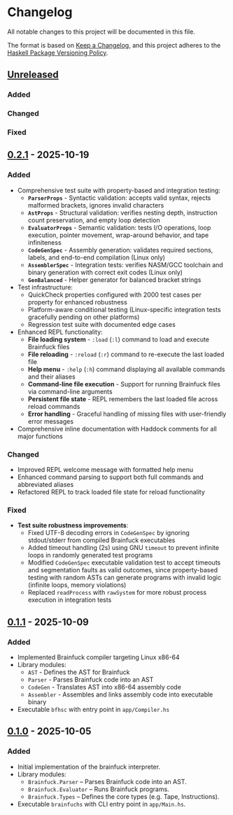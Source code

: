 # Changelog

All notable changes to this project will be documented in this file.

The format is based on [Keep a Changelog](https://keepachangelog.com/en/1.1.0/),
and this project adheres to the [Haskell Package Versioning Policy](https://pvp.haskell.org/).

## [Unreleased]

### Added

### Changed

### Fixed

## [0.2.1] - 2025-10-19

### Added
- Comprehensive test suite with property-based and integration testing:
  - **`ParserProps`** - Syntactic validation: accepts valid syntax, rejects malformed brackets, ignores invalid characters
  - **`AstProps`** - Structural validation: verifies nesting depth, instruction count preservation, and empty loop detection
  - **`EvaluatorProps`** - Semantic validation: tests I/O operations, loop execution, pointer movement, wrap-around behavior, and tape infiniteness
  - **`CodeGenSpec`** - Assembly generation: validates required sections, labels, and end-to-end compilation (Linux only)
  - **`AssemblerSpec`** - Integration tests: verifies NASM/GCC toolchain and binary generation with correct exit codes (Linux only)
  - **`GenBalanced`** - Helper generator for balanced bracket strings
- Test infrastructure:
  - QuickCheck properties configured with 2000 test cases per property for enhanced robustness
  - Platform-aware conditional testing (Linux-specific integration tests gracefully pending on other platforms)
  - Regression test suite with documented edge cases
- Enhanced REPL functionality:
  - **File loading system** - `:load` (`:l`) command to load and execute Brainfuck files
  - **File reloading** - `:reload` (`:r`) command to re-execute the last loaded file
  - **Help menu** - `:help` (`:h`) command displaying all available commands and their aliases
  - **Command-line file execution** - Support for running Brainfuck files via command-line arguments
  - **Persistent file state** - REPL remembers the last loaded file across reload commands
  - **Error handling** - Graceful handling of missing files with user-friendly error messages
- Comprehensive inline documentation with Haddock comments for all major functions

### Changed
- Improved REPL welcome message with formatted help menu
- Enhanced command parsing to support both full commands and abbreviated aliases
- Refactored REPL to track loaded file state for reload functionality

### Fixed
- **Test suite robustness improvements**:
  - Fixed UTF-8 decoding errors in `CodeGenSpec` by ignoring stdout/stderr from compiled Brainfuck executables
  - Added timeout handling (2s) using GNU `timeout` to prevent infinite loops in randomly generated test programs
  - Modified `CodeGenSpec` executable validation test to accept timeouts and segmentation faults as valid outcomes, since property-based testing with random ASTs can generate programs with invalid logic (infinite loops, memory violations)
  - Replaced `readProcess` with `rawSystem` for more robust process execution in integration tests

## [0.1.1] - 2025-10-09

### Added
- Implemented Brainfuck compiler targeting Linux x86-64
- Library modules:
  - `AST` - Defines the AST for Brainfuck
  - `Parser` - Parses Brainfuck code into an AST
  - `CodeGen` - Translates AST into x86-64 assembly code
  - `Assembler` - Assembles and links assembly code into executable binary
- Executable `bfhsc` with entry point in `app/Compiler.hs`

## [0.1.0] - 2025-10-05

### Added
- Initial implementation of the brainfuck interpreter.
- Library modules:
  - `Brainfuck.Parser` – Parses Brainfuck code into an AST.
  - `Brainfuck.Evaluator` – Runs Brainfuck programs.
  - `Brainfuck.Types` – Defines the core types (e.g. Tape, Instructions).
- Executable `brainfuchs` with CLI entry point in `app/Main.hs`.

[Unreleased]: https://github.com/igorMSoares/brainfuchs/compare/v0.2.1...develop
[0.2.1]: https://github.com/igorMSoares/brainfuchs/compare/v0.1.1...v0.2.1
[0.1.1]: https://github.com/igorMSoares/brainfuchs/compare/v0.1.0...v0.1.1
[0.1.0]: https://github.com/igorMSoares/brainfuchs/releases/tag/v0.1.0
